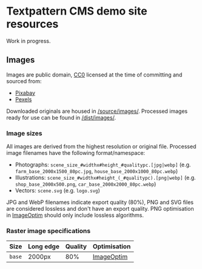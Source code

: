 # Textpattern CMS demo site resources

Work in progress.

## Images
Images are public domain, [CC0](https://creativecommons.org/share-your-work/public-domain/cc0/) licensed at the time of committing and sourced from:

* [Pixabay](https://pixabay.com)
* [Pexels](https://www.pexels.com)

Downloaded originals are housed in [/source/images/](https://github.com/pragmatika/textpattern-demo-resources/tree/master/source/images). Processed images ready for use can be found in [/dist/images/](https://github.com/pragmatika/textpattern-demo-resources/tree/master/dist/images).

### Image sizes
All images are derived from the highest resolution or original file. Processed image filenames have the following format/namespace:

* Photographs: `scene_size_#widthx#height_#qualitypc.[jpg|webp]` (e.g. `farm_base_2000x1500_80pc.jpg`, `house_base_2000x1000_80pc.webp`)
* Illustrations: `scene_size_#widthx#height_(_#qualitypc).[png|webp]` (e.g. `shop_base_2000x500.png`, `car_base_2000x2000_80pc.webp`)
* Vectors: `scene.svg` (e.g. `logo.svg`)

JPG and WebP filenames indicate export quality (80%), PNG and SVG files are considered lossless and don't have an export quality. PNG optimisation in [ImageOptim](https://imageoptim.com/) should only include lossless algorithms.

### Raster image specifications

| Size | Long edge | Quality | Optimisation |
|---|---|---|---|
| `base` | 2000px | 80% | [ImageOptim](https://imageoptim.com/) |
